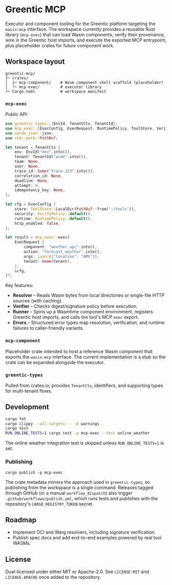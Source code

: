 # Greentic MCP

Executor and component tooling for the Greentic platform targeting the
`wasix:mcp` interface. The workspace currently provides a reusable Rust
library (`mcp-exec`) that can load Wasm components, verify their provenance,
wire in the Greentic host imports, and execute the exported MCP entrypoint,
plus placeholder crates for future component work.

## Workspace layout

```
greentic-mcp/
├─ crates/
│  ├─ mcp-component/    # Wasm component shell scaffold (placeholder)
│  └─ mcp-exec/         # executor library
└─ Cargo.toml           # workspace manifest
```

### `mcp-exec`

Public API:

```rust
use greentic_types::{EnvId, TenantCtx, TenantId};
use mcp_exec::{ExecConfig, ExecRequest, RuntimePolicy, ToolStore, VerifyPolicy};
use serde_json::json;
use std::path::PathBuf;

let tenant = TenantCtx {
    env: EnvId("dev".into()),
    tenant: TenantId("acme".into()),
    team: None,
    user: None,
    trace_id: Some("trace-123".into()),
    correlation_id: None,
    deadline: None,
    attempt: 0,
    idempotency_key: None,
};

let cfg = ExecConfig {
    store: ToolStore::LocalDir(PathBuf::from("./tools")),
    security: VerifyPolicy::default(),
    runtime: RuntimePolicy::default(),
    http_enabled: false,
};

let result = mcp_exec::exec(
    ExecRequest {
        component: "weather_api".into(),
        action: "forecast_weather".into(),
        args: json!({"location": "AMS"}),
        tenant: Some(tenant),
    },
    &cfg,
)?;
```

Key features:

- **Resolver** – Reads Wasm bytes from local directories or single-file HTTP sources (with caching).
- **Verifier** – Checks digest/signature policy before execution.
- **Runner** – Spins up a Wasmtime component environment, registers Greentic host imports, and calls the tool's MCP `exec` export.
- **Errors** – Structured error types map resolution, verification, and runtime failures to caller-friendly variants.

### `mcp-component`

Placeholder crate intended to host a reference Wasm component that exports the
`wasix:mcp` interface. The current implementation is a stub so the crate can be
expanded alongside the executor.

### `greentic-types`

Pulled from crates.io; provides `TenantCtx`, identifiers, and supporting types for multi-tenant flows.

## Development

```bash
cargo fmt
cargo clippy --all-targets -- -D warnings
cargo test
RUN_ONLINE_TESTS=1 cargo test -p mcp-exec --test online_weather
```

The online weather integration test is skipped unless `RUN_ONLINE_TESTS=1` is set.

### Publishing

```
cargo publish -p mcp-exec
```

The crate metadata mirrors the approach used in `greentic-types`, so publishing from the workspace is a single command. Releases tagged through GitHub (or a manual `workflow_dispatch`) also trigger `.github/workflows/publish.yml`, which runs tests and publishes with the repository's `CARGO_REGISTRY_TOKEN` secret.

## Roadmap

- Implement OCI and Warg resolvers, including signature verification.
- Publish spec docs and add end-to-end examples powered by real tool WASMs.

## License

Dual-licensed under either MIT or Apache-2.0. See `LICENSE-MIT` and
`LICENSE-APACHE` once added to the repository.
